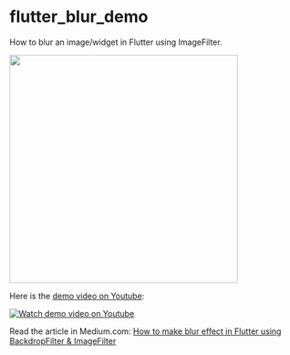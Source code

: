 # flutter_blur_demo
How to blur an image/widget in Flutter using ImageFilter.

<img src="https://user-images.githubusercontent.com/340836/65835409-1e5e7700-e310-11e9-890d-035862c9e624.png" width="400">

Here is the [demo video on Youtube](http://www.youtube.com/watch?v=H3ToNVMxPv0):

[![Watch demo video on Youtube](http://img.youtube.com/vi/H3ToNVMxPv0/0.jpg)](http://www.youtube.com/watch?v=H3ToNVMxPv0 "Flutter blur demo using BackdropFilter & ImageFilter")

Read the article in Medium.com: [How to make blur effect in Flutter using BackdropFilter & ImageFilter](https://medium.com/fluttervn/how-to-make-blur-effect-in-flutter-using-backdropfilter-imagefilter-559ffd8ab73)
